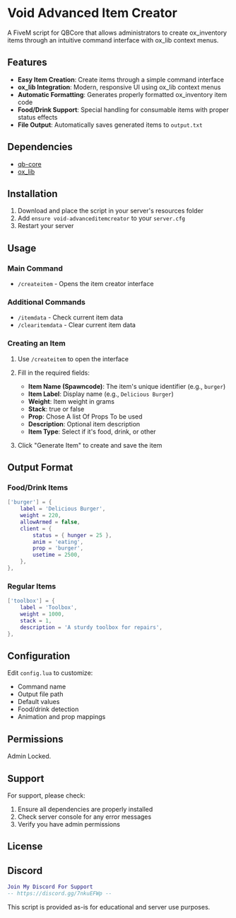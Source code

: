 # Void Advanced Item Creator

A FiveM script for QBCore that allows administrators to create ox_inventory items through an intuitive command interface with ox_lib context menus.

## Features

- **Easy Item Creation**: Create items through a simple command interface
- **ox_lib Integration**: Modern, responsive UI using ox_lib context menus
- **Automatic Formatting**: Generates properly formatted ox_inventory item code
- **Food/Drink Support**: Special handling for consumable items with proper status effects
- **File Output**: Automatically saves generated items to `output.txt`

## Dependencies

- [qb-core](https://github.com/qbcore-framework/qb-core)
- [ox_lib](https://github.com/overextended/ox_lib)

## Installation

1. Download and place the script in your server's resources folder
2. Add `ensure void-advanceditemcreator` to your `server.cfg`
3. Restart your server

## Usage

### Main Command
- `/createitem` - Opens the item creator interface

### Additional Commands
- `/itemdata` - Check current item data
- `/clearitemdata` - Clear current item data

### Creating an Item

1. Use `/createitem` to open the interface
2. Fill in the required fields:
   - **Item Name (Spawncode)**: The item's unique identifier (e.g., `burger`)
   - **Item Label**: Display name (e.g., `Delicious Burger`)
   - **Weight**: Item weight in grams
   - **Stack**: true or false
   - **Prop**: Chose A list Of Props To be used
   - **Description**: Optional item description
   - **Item Type**: Select if it's food, drink, or other

3. Click "Generate Item" to create and save the item

## Output Format

### Food/Drink Items
```lua
['burger'] = {
    label = 'Delicious Burger',
    weight = 220,
    allowArmed = false,
    client = {
        status = { hunger = 25 },
        anim = 'eating',
        prop = 'burger',
        usetime = 2500,
    },
},
```

### Regular Items
```lua
['toolbox'] = {
    label = 'Toolbox',
    weight = 1000,
    stack = 1,
    description = 'A sturdy toolbox for repairs',
},
```

## Configuration

Edit `config.lua` to customize:
- Command name
- Output file path
- Default values
- Food/drink detection
- Animation and prop mappings

## Permissions

Admin Locked.

## Support

For support, please check:
1. Ensure all dependencies are properly installed
2. Check server console for any error messages
3. Verify you have admin permissions

## License

## Discord
```lua
Join My Discord For Support
-- https://discord.gg/7nkuEFWp --
```


This script is provided as-is for educational and server use purposes.

